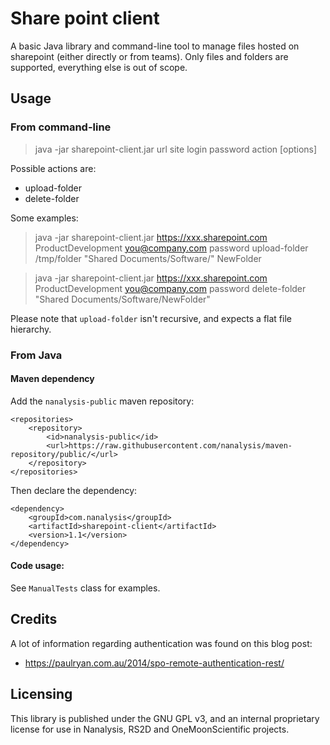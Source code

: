 # Share point client

A basic Java library and command-line tool to manage files hosted on sharepoint (either directly or from teams).
Only files and folders are supported, everything else is out of scope.

## Usage

### From command-line

> java -jar sharepoint-client.jar url site login password action [options]
 
Possible actions are:
- upload-folder <local-path> <remote-path> <new-folder-name>
- delete-folder <remote-path>

Some examples:
> java -jar sharepoint-client.jar https://xxx.sharepoint.com ProductDevelopment you@company.com password upload-folder /tmp/folder "Shared Documents/Software/" NewFolder

> java -jar sharepoint-client.jar https://xxx.sharepoint.com ProductDevelopment you@company.com password delete-folder "Shared Documents/Software/NewFolder"

Please note that `upload-folder` isn't recursive, and expects a flat file hierarchy.

### From Java

#### Maven dependency
Add the `nanalysis-public` maven repository:

    <repositories>
        <repository>
            <id>nanalysis-public</id>
            <url>https://raw.githubusercontent.com/nanalysis/maven-repository/public/</url>
        </repository>
    </repositories>

Then declare the dependency:

    <dependency>
        <groupId>com.nanalysis</groupId>
        <artifactId>sharepoint-client</artifactId>
        <version>1.1</version>
    </dependency>

#### Code usage:

See `ManualTests` class for examples. 

## Credits

A lot of information regarding authentication was found on this blog post:
* https://paulryan.com.au/2014/spo-remote-authentication-rest/

## Licensing

This library is published under the GNU GPL v3, and an internal proprietary license for use in Nanalysis, RS2D and OneMoonScientific projects.
